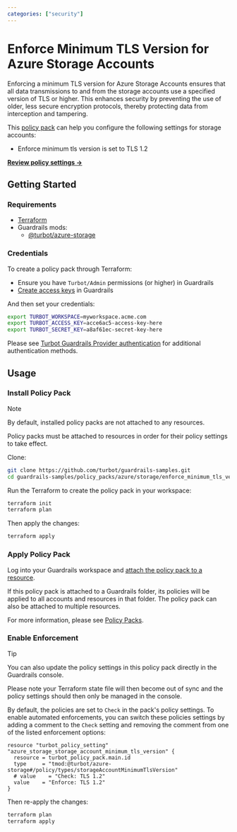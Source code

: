 ```yaml
---
categories: ["security"]
---
```


# Enforce Minimum TLS Version for Azure Storage Accounts

Enforcing a minimum TLS version for Azure Storage Accounts ensures that all data transmissions to and from the storage accounts use a specified version of TLS or higher. This enhances security by preventing the use of older, less secure encryption protocols, thereby protecting data from interception and tampering.

This [policy pack](https://turbot.com/guardrails/docs/concepts/resources/smart-folders) can help you configure the following settings for storage accounts:

- Enforce minimum tls version is set to TLS 1.2

**[Review policy settings →](https://hub-guardrails-turbot-com-git-development-turbot.vercel.app/policy-packs/enforce_minimum_tls_version_for_storage_accounts/settings)**

## Getting Started

### Requirements

- [Terraform](https://developer.hashicorp.com/terraform/tutorials/azure-get-started/install-cli)
- Guardrails mods:
  - [@turbot/azure-storage](https://hub-guardrails-turbot-com-git-development-turbot.vercel.app/azure/mods/azure-storage)

### Credentials

To create a policy pack through Terraform:

- Ensure you have `Turbot/Admin` permissions (or higher) in Guardrails
- [Create access keys](https://turbot.com/guardrails/docs/guides/iam/access-keys#generate-a-new-guardrails-api-access-key) in Guardrails

And then set your credentials:

```sh
export TURBOT_WORKSPACE=myworkspace.acme.com
export TURBOT_ACCESS_KEY=acce6ac5-access-key-here
export TURBOT_SECRET_KEY=a8af61ec-secret-key-here
```

Please see [Turbot Guardrails Provider authentication](https://registry.terraform.io/providers/turbot/turbot/latest/docs#authentication) for additional authentication methods.

## Usage

### Install Policy Pack

> [!NOTE]
> By default, installed policy packs are not attached to any resources.
>
> Policy packs must be attached to resources in order for their policy settings to take effect.

Clone:

```sh
git clone https://github.com/turbot/guardrails-samples.git
cd guardrails-samples/policy_packs/azure/storage/enforce_minimum_tls_version_for_storage_accounts
```

Run the Terraform to create the policy pack in your workspace:

```sh
terraform init
terraform plan
```

Then apply the changes:

```sh
terraform apply
```

### Apply Policy Pack

Log into your Guardrails workspace and [attach the policy pack to a resource](https://turbot.com/guardrails/docs/guides/working-with-folders/smart#attach-a-smart-folder-to-a-resource).

If this policy pack is attached to a Guardrails folder, its policies will be applied to all accounts and resources in that folder. The policy pack can also be attached to multiple resources.

For more information, please see [Policy Packs](https://turbot.com/guardrails/docs/concepts/resources/smart-folders).

### Enable Enforcement

> [!TIP]
> You can also update the policy settings in this policy pack directly in the Guardrails console.
>
> Please note your Terraform state file will then become out of sync and the policy settings should then only be managed in the console.

By default, the policies are set to `Check` in the pack's policy settings. To enable automated enforcements, you can switch these policies settings by adding a comment to the `Check` setting and removing the comment from one of the listed enforcement options:

```hcl
resource "turbot_policy_setting" "azure_storage_storage_account_minimum_tls_version" {
  resource = turbot_policy_pack.main.id
  type     = "tmod:@turbot/azure-storage#/policy/types/storageAccountMinimumTlsVersion"
  # value    = "Check: TLS 1.2"
  value    = "Enforce: TLS 1.2"
}
```

Then re-apply the changes:

```sh
terraform plan
terraform apply
```
